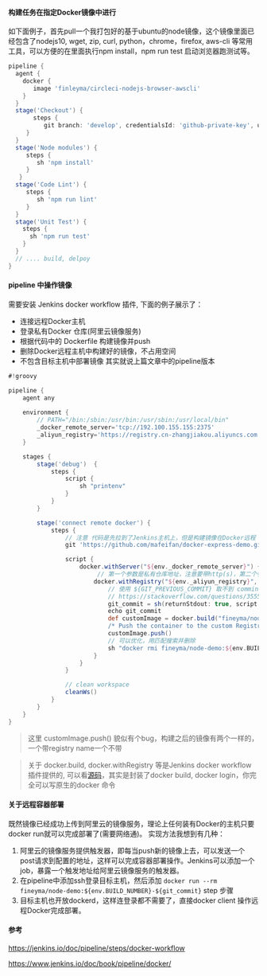 #### 构建任务在指定Docker镜像中进行
如下面例子，首先pull一个我打包好的基于ubuntu的node镜像，这个镜像里面已经包含了nodejs10, wget, zip, curl, python，chrome，firefox, aws-cli 等常用工具，可以方便的在里面执行npm install，npm run test 启动浏览器跑测试等。
```groovy
pipeline {
  agent {
    docker {
       image 'finleyma/circleci-nodejs-browser-awscli'
    }
  }
  stage('Checkout') {
       steps {
          git branch: 'develop', credentialsId: 'github-private-key', url: 'git@github.com:your-name/angular-web.git'
     }
  }
  stage('Node modules') {
     steps {
        sh 'npm install'
     }
   }
  stage('Code Lint') {
     steps {
        sh 'npm run lint'
     }
  }
  stage('Unit Test') {
    steps {
      sh 'npm run test'
    }
  }
  // .... build, delpoy
}
```

####  pipeline 中操作镜像
需要安装 Jenkins docker workflow 插件, 
下面的例子展示了：
* 连接远程Docker主机
* 登录私有Docker 仓库(阿里云镜像服务)
* 根据代码中的 Dockerfile 构建镜像并push
* 删除Docker远程主机中构建好的镜像，不占用空间
* 不包含目标主机中部署镜像
其实就说上篇文章中的pipeline版本
```groovy
#!groovy

pipeline {
    agent any
    
    environment {
        // PATH="/bin:/sbin:/usr/bin:/usr/sbin:/usr/local/bin"
        _docker_remote_server='tcp://192.100.155.155:2375'
        _aliyun_registry='https://registry.cn-zhangjiakou.aliyuncs.com'
    }

    stages {
        stage('debug')  {
            steps {
                script {
                    sh "printenv"
                }
            }
        }

        stage('connect remote docker') {
            steps {
                // 注意 代码是先拉到了Jenkins主机上，但是构建镜像在Docker远程
                git 'https://github.com/mafeifan/docker-express-demo.git'

                script {
                    docker.withServer("${env._docker_remote_server}") {
                         // 第一个参数是私有仓库地址，注意要带http(s)，第二个参数是账号密码登录凭证，需要提前创建
                        docker.withRegistry("${env._aliyun_registry}", 'aliyun-docker-registry') {
                            // 使用 ${GIT_PREVIOUS_COMMIT} 取不到 commint_id
                            // https://stackoverflow.com/questions/35554983/git-variables-in-jenkins-workflow-plugin
                            git_commit = sh(returnStdout: true, script: "git rev-parse HEAD").trim()
                            echo git_commit
                            def customImage = docker.build("fineyma/node-demo:${env.BUILD_NUMBER}-${git_commit}")
                            /* Push the container to the custom Registry */
                            customImage.push()
                            // 可以优化，用匹配搜索并删除
                            sh "docker rmi fineyma/node-demo:${env.BUILD_NUMBER}-${git_commit}"
                        }
                    }
                }

                // clean workspace
                cleanWs()
            }
        }
    }
}
```

> 这里 customImage.push() 貌似有个bug，构建之后的镜像有两个一样的，一个带registry name一个不带

> 关于 docker.build,  docker.withRegistry 等是Jenkins docker workflow 插件提供的, 可以看[源码](https://github.com/jenkinsci/docker-workflow-plugin/blob/master/src/main/resources/org/jenkinsci/plugins/docker/workflow/Docker.groovy)，其实是封装了docker build, docker login，你完全可以写原生的docker 命令

#### 关于远程容器部署
既然镜像已经成功上传到阿里云的镜像服务，理论上任何装有Docker的主机只要docker run就可以完成部署了(需要网络通)。
实现方法我想到有几种：
1. 阿里云的镜像服务提供触发器，即每当push新的镜像上去，可以发送一个post请求到配置的地址，这样可以完成容器部署操作。Jenkins可以添加一个job，暴露一个触发地址给阿里云镜像服务的触发器。
2. 在pipeline中添加ssh登录目标主机，然后添加 `docker run --rm fineyma/node-demo:${env.BUILD_NUMBER}-${git_commit}` step 步骤
3. 目标主机也开放dockerd，这样连登录都不需要了，直接docker client 操作远程Docker完成部署。

#### 参考
https://jenkins.io/doc/pipeline/steps/docker-workflow

https://www.jenkins.io/doc/book/pipeline/docker/
